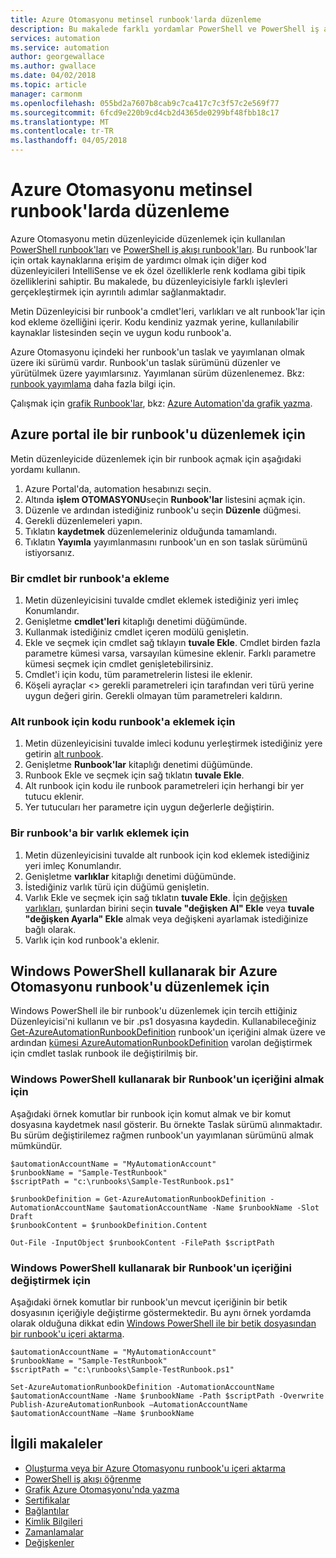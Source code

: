 ```yaml
---
title: Azure Otomasyonu metinsel runbook'larda düzenleme
description: Bu makalede farklı yordamlar PowerShell ve PowerShell iş akışı runbook'ları Azure Automation ile çalışmak için metin düzenleyicisini kullanarak sağlar.
services: automation
ms.service: automation
author: georgewallace
ms.author: gwallace
ms.date: 04/02/2018
ms.topic: article
manager: carmonm
ms.openlocfilehash: 055bd2a7607b8cab9c7ca417c7c3f57c2e569f77
ms.sourcegitcommit: 6fcd9e220b9cd4cb2d4365de0299bf48fbb18c17
ms.translationtype: MT
ms.contentlocale: tr-TR
ms.lasthandoff: 04/05/2018
---
```

# <a name="editing-textual-runbooks-in-azure-automation"></a>Azure Otomasyonu metinsel runbook'larda düzenleme

Azure Otomasyonu metin düzenleyicide düzenlemek için kullanılan [PowerShell runbook'ları](automation-runbook-types.md#powershell-runbooks) ve [PowerShell iş akışı runbook'ları](automation-runbook-types.md#powershell-workflow-runbooks). Bu runbook'lar için ortak kaynaklarına erişim de yardımcı olmak için diğer kod düzenleyicileri IntelliSense ve ek özel özelliklerle renk kodlama gibi tipik özelliklerini sahiptir. Bu makalede, bu düzenleyicisiyle farklı işlevleri gerçekleştirmek için ayrıntılı adımlar sağlanmaktadır.

Metin Düzenleyicisi bir runbook'a cmdlet'leri, varlıkları ve alt runbook'lar için kod ekleme özelliğini içerir. Kodu kendiniz yazmak yerine, kullanılabilir kaynaklar listesinden seçin ve uygun kodu runbook'a.

Azure Otomasyonu içindeki her runbook'un taslak ve yayımlanan olmak üzere iki sürümü vardır. Runbook'un taslak sürümünü düzenler ve yürütülmek üzere yayımlarsınız. Yayımlanan sürüm düzenlenemez. Bkz: [runbook yayımlama](automation-creating-importing-runbook.md#publishing-a-runbook) daha fazla bilgi için.

Çalışmak için [grafik Runbook'lar](automation-runbook-types.md#graphical-runbooks), bkz: [Azure Automation'da grafik yazma](automation-graphical-authoring-intro.md).

## <a name="to-edit-a-runbook-with-the-azure-portal"></a>Azure portal ile bir runbook'u düzenlemek için

Metin düzenleyicide düzenlemek için bir runbook açmak için aşağıdaki yordamı kullanın.

1. Azure Portal'da, automation hesabınızı seçin.
2. Altında **işlem OTOMASYONU**seçin **Runbook'lar** listesini açmak için.
3. Düzenle ve ardından istediğiniz runbook'u seçin **Düzenle** düğmesi.
4. Gerekli düzenlemeleri yapın.
5. Tıklatın **kaydetmek** düzenlemeleriniz olduğunda tamamlandı.
6. Tıklatın **Yayımla** yayımlanmasını runbook'un en son taslak sürümünü istiyorsanız.

### <a name="to-insert-a-cmdlet-into-a-runbook"></a>Bir cmdlet bir runbook'a ekleme

1. Metin düzenleyicisini tuvalde cmdlet eklemek istediğiniz yeri imleç Konumlandır.
2. Genişletme **cmdlet'leri** kitaplığı denetimi düğümünde.
3. Kullanmak istediğiniz cmdlet içeren modülü genişletin.
4. Ekle ve seçmek için cmdlet sağ tıklayın **tuvale Ekle**. Cmdlet birden fazla parametre kümesi varsa, varsayılan kümesine eklenir. Farklı parametre kümesi seçmek için cmdlet genişletebilirsiniz.
5. Cmdlet'i için kodu, tüm parametrelerin listesi ile eklenir.
6. Köşeli ayraçlar <> gerekli parametreleri için tarafından veri türü yerine uygun değeri girin. Gerekli olmayan tüm parametreleri kaldırın.

### <a name="to-insert-code-for-a-child-runbook-into-a-runbook"></a>Alt runbook için kodu runbook'a eklemek için

1. Metin düzenleyicisini tuvalde imleci kodunu yerleştirmek istediğiniz yere getirin [alt runbook](automation-child-runbooks.md).
2. Genişletme **Runbook'lar** kitaplığı denetimi düğümünde.
3. Runbook Ekle ve seçmek için sağ tıklatın **tuvale Ekle**.
4. Alt runbook için kodu ile runbook parametreleri için herhangi bir yer tutucu eklenir.
5. Yer tutucuları her parametre için uygun değerlerle değiştirin.

### <a name="to-insert-an-asset-into-a-runbook"></a>Bir runbook'a bir varlık eklemek için

1. Metin düzenleyicisini tuvalde alt runbook için kod eklemek istediğiniz yeri imleç Konumlandır.
2. Genişletme **varlıklar** kitaplığı denetimi düğümünde.
3. İstediğiniz varlık türü için düğümü genişletin.
4. Varlık Ekle ve seçmek için sağ tıklatın **tuvale Ekle**. İçin [değişken varlıkları](automation-variables.md), şunlardan birini seçin **tuvale "değişken Al" Ekle** veya **tuvale "değişken Ayarla" Ekle** almak veya değişkeni ayarlamak istediğinize bağlı olarak.
5. Varlık için kod runbook'a eklenir.

## <a name="to-edit-an-azure-automation-runbook-using-windows-powershell"></a>Windows PowerShell kullanarak bir Azure Otomasyonu runbook'u düzenlemek için

Windows PowerShell ile bir runbook'u düzenlemek için tercih ettiğiniz Düzenleyicisi'ni kullanın ve bir .ps1 dosyasına kaydedin. Kullanabileceğiniz [Get-AzureAutomationRunbookDefinition](http://aka.ms/runbookauthor/cmdlet/getazurerunbookdefinition) runbook'un içeriğini almak üzere ve ardından [kümesi AzureAutomationRunbookDefinition](http://aka.ms/runbookauthor/cmdlet/setazurerunbookdefinition) varolan değiştirmek için cmdlet taslak runbook ile değiştirilmiş bir.

### <a name="to-retrieve-the-contents-of-a-runbook-using-windows-powershell"></a>Windows PowerShell kullanarak bir Runbook'un içeriğini almak için

Aşağıdaki örnek komutlar bir runbook için komut almak ve bir komut dosyasına kaydetmek nasıl gösterir. Bu örnekte Taslak sürümü alınmaktadır. Bu sürüm değiştirilemez rağmen runbook'un yayımlanan sürümünü almak mümkündür.

```powershell-interactive
$automationAccountName = "MyAutomationAccount"
$runbookName = "Sample-TestRunbook"
$scriptPath = "c:\runbooks\Sample-TestRunbook.ps1"

$runbookDefinition = Get-AzureAutomationRunbookDefinition -AutomationAccountName $automationAccountName -Name $runbookName -Slot Draft
$runbookContent = $runbookDefinition.Content

Out-File -InputObject $runbookContent -FilePath $scriptPath
```

### <a name="to-change-the-contents-of-a-runbook-using-windows-powershell"></a>Windows PowerShell kullanarak bir Runbook'un içeriğini değiştirmek için

Aşağıdaki örnek komutlar bir runbook'un mevcut içeriğinin bir betik dosyasının içeriğiyle değiştirme göstermektedir. Bu aynı örnek yordamda olarak olduğuna dikkat edin [Windows PowerShell ile bir betik dosyasından bir runbook'u içeri aktarma](automation-creating-importing-runbook.md).

```powershell-interactive
$automationAccountName = "MyAutomationAccount"
$runbookName = "Sample-TestRunbook"
$scriptPath = "c:\runbooks\Sample-TestRunbook.ps1"

Set-AzureAutomationRunbookDefinition -AutomationAccountName $automationAccountName -Name $runbookName -Path $scriptPath -Overwrite
Publish-AzureAutomationRunbook –AutomationAccountName $automationAccountName –Name $runbookName
```

## <a name="related-articles"></a>İlgili makaleler

* [Oluşturma veya bir Azure Otomasyonu runbook'u içeri aktarma](automation-creating-importing-runbook.md)
* [PowerShell iş akışı öğrenme](automation-powershell-workflow.md)
* [Grafik Azure Otomasyonu'nda yazma](automation-graphical-authoring-intro.md)
* [Sertifikalar](automation-certificates.md)
* [Bağlantılar](automation-connections.md)
* [Kimlik Bilgileri](automation-credentials.md)
* [Zamanlamalar](automation-schedules.md)
* [Değişkenler](automation-variables.md)
